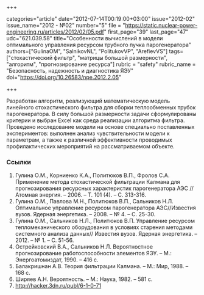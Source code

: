 +++

categories="article"
date="2012-07-14T00:19:00+03:00"
issue="2012-02"
issue_name="2012 - №02"
number="5"
file = "https://static.nuclear-power-engineering.ru/articles/2012/02/05.pdf"
first_page="39"
last_page="47"
udc="621.039.58"
title="Особенности вычислений в модели оптимального управления ресурсом трубного пучка парогенератора"
authors=["GulinaOM", "SalnikovNL", "PolitukovVP", "ArefievVS"]
tags=["стохастический фильтр", "матрицы большой размерности", "алгоритм", "прогнозирование ресурса"]
rubric = "safety"
rubric_name = "Безопасность, надежность и диагностика ЯЭУ"
doi="https://doi.org/10.26583/npe.2012.2.05"

+++

Разработан алгоритм, реализующий математическую модель линейного стохастического фильтра для сборки теплообменных трубок парогенератора. В силу большой размерности задачи сформулированы критерии и выбран Excel как среда реализации алгоритма фильтра. Проведено исследование модели на основе специально поставленных экспериментов: выполнен анализ чувствительности модели к параметрам, а также к различной эффективности проводимых профилактических мероприятий на рассматриваемом объекте.

### Ссылки

1. Гулина О.М., Корниенко К.А., Политюков В.П., Фролов С.А. Применение метода стохастической фильтрации Калмана для прогнозирования ресурсных характеристик парогенератора АЭС //Атомная энергия. – 2006. – Т. 101 (4). – С. 313-316.
2. Гулина О.М., Павлова М.Н., Политюков В.П., Сальников Н.Л. Оптимальное управление ресурсом парогенератора АЭС//Известия вузов. Ядерная энергетика. – 2008. – № 4. – С. 25-30.
3. Гулина О.М., Сальников Н.Л., Политюков В.П. Управление ресурсом тепломеханического оборудования в условиях старения методами системного анализа данных// Известия вузов. Ядерная энергетика. – 2012. – № 1. – С. 51-56.
4. Острейковский В.А., Сальников Н.Л. Вероятностное прогнозирование работоспособности элементов ЯЭУ. – М.: Энергоатомиздат, 1990. – 416 с.
5. Балакришнан А.В. Теория фильтрации Калмана. – М.: Мир, 1988. – 168 с.
6. Ширяев А.Н. Вероятность. – М.: Наука, 1982. – 581 с.
7. http://hacker.3dn.ru/publ/6-1-0-71